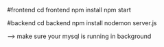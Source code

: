 #frontend
   cd frontend
   npm install
   npm start
   
#backend
  cd backend
  npm install
  nodemon server.js

  --> make sure your mysql is running in background 
